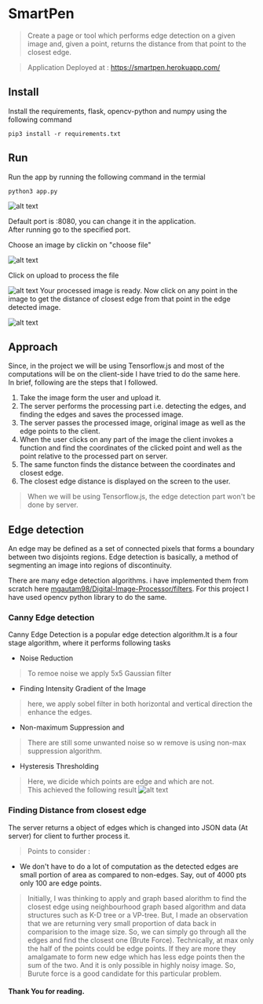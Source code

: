 # SmartPen

>Create a page or tool which performs edge detection on a given image and, given a point, returns the distance from that point to the closest edge.

>Application Deployed at : https://smartpen.herokuapp.com/
## Install
Install the requirements, flask, opencv-python and numpy using the following command

```
pip3 install -r requirements.txt
```

## Run
Run the app by running the following command in the termial

```
python3 app.py
```
![alt text](https://i.imgur.com/XpOM5zD.png)


Default port is :8080, you can change it in the application.  
After running go to the specified port.  

Choose an image by clickin on "choose file"  

![alt text](https://i.imgur.com/QwxaElw.png)

Click on upload to process the file  


![alt text](https://i.imgur.com/z5jTjJ6.png)
Your processed image is ready. Now click on any point in the image to get the distance of closest edge from that point in the edge detected image.  

![alt text](https://i.imgur.com/iqjLo4B.png)

## Approach
Since, in the project we will be using Tensorflow.js and most of the computations will be on the client-side I have tried to do the same here.  
In brief, following are the steps that I followed.  
1. Take the image form the user and upload it.
2. The server performs the processing part i.e. detecting the edges, and finding the edges and saves the processed image.
3. The server passes the processed image, original image as well as the edge points to the client.
4. When the user clicks on any part of the image the client invokes a function and find the coordinates of the clicked point and well as the point relative to the processed part on server.
5. The same functon finds the distance between the coordinates and closest edge.  
6. The closest edge distance is displayed on the screen to the user.  

>When we will be using Tensorflow.js, the edge detection part won't be done by server. 

## Edge detection
An edge may be defined as a set of connected pixels that forms a boundary between two disjoints regions.
Edge detection is basically, a method of segmenting an image into regions of discontinuity.  

There are many edge detection algorithms. i have implemented them from scratch here [mgautam98/Digital-Image-Processor/filters](https://github.com/mgautam98/Digital-Image-Processor/blob/master/src/filters.py). For this project I have used opencv python library to do the same.  

### Canny Edge detection  
Canny Edge Detection is a popular edge detection algorithm.It is a four stage algorithm, where it performs following tasks  
* Noise Reduction
> To remoe noise we apply 5x5 Gaussian filter
* Finding Intensity Gradient of the Image
>  here, we apply sobel filter in both horizontal and vertical direction the enhance the edges.
* Non-maximum Suppression and
>There are still some unwanted noise so w remove is using non-max suppression algorithm.
* Hysteresis Thresholding
> Here, we dicide which points are edge and which are not.  
This achieved the following result 
![alt text](https://i.imgur.com/0fSzHIx.png)

### Finding Distance from closest edge
The server returns a object of edges which is changed into JSON data (At server) for client to further process it.
> Points to consider :
  - We don't have to do a lot of computation as the detected edges are small portion of area as compared to non-edges. 
    Say, out of 4000 pts only 100 are edge points.
> Initially, I was thinking to apply and graph based alorithm to find the closest edge using neighbourhood graph based algorithm and data structures such as K-D tree or a VP-tree.
> But, I made an observation that we are returning very small proportion of data back in comparision to the image size. So, we can simply go through all the edges and find the closest one (Brute Force).
> Technically, at max only the half of the points could be edge points. If they are more they amalgamate to form new edge which has less edge points then the sum of the two. And it is only possible in highly noisy image. 
> So, Burute force is a good candidate for this particular problem.


#### Thank You for reading. 
